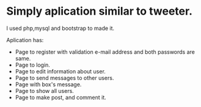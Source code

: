 # Simply aplication similar to tweeter.

I used php,mysql and bootstrap to made it.

Aplication has:
- Page to register with validation e-mail address and both passwords are same.
- Page to login.
- Page to edit information about user.
- Page to send messages to other users.
- Page with box's message.
- Page to show all users.
- Page to make post, and comment it.

